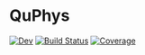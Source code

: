 # QuPhys

[![Dev](https://img.shields.io/badge/docs-dev-blue.svg)](https://albertomercurio.github.io/QuPhys.jl/dev)
[![Build Status](https://github.com/albertomercurio/QuPhys.jl/actions/workflows/CI.yml/badge.svg?branch=main)](https://github.com/albertomercurio/QuPhys.jl/actions/workflows/CI.yml?query=branch%3Amain)
[![Coverage](https://codecov.io/gh/albertomercurio/QuPhys.jl/branch/main/graph/badge.svg)](https://codecov.io/gh/albertomercurio/QuPhys.jl)
